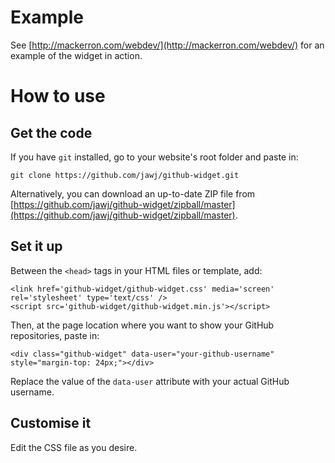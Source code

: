 Example
=======

See [http://mackerron.com/webdev/](http://mackerron.com/webdev/) for an example of the widget in action.

How to use
==========

Get the code
------------

If you have `git` installed, go to your website's root folder and paste in:

    git clone https://github.com/jawj/github-widget.git

Alternatively, you can download an up-to-date ZIP file from [https://github.com/jawj/github-widget/zipball/master](https://github.com/jawj/github-widget/zipball/master).

Set it up
---------

Between the `<head>` tags in your HTML files or template, add:


    <link href='github-widget/github-widget.css' media='screen' rel='stylesheet' type='text/css' />
    <script src='github-widget/github-widget.min.js'></script>


Then, at the page location where you want to show your GitHub repositories, paste in:

    <div class="github-widget" data-user="your-github-username" style="margin-top: 24px;"></div>

Replace the value of the `data-user` attribute with your actual GitHub username.

Customise it
------------

Edit the CSS file as you desire.
